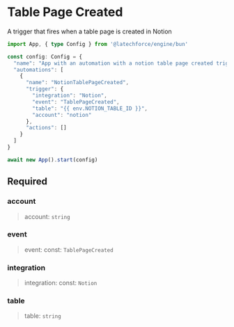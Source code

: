 # Table Page Created

A trigger that fires when a table page is created in Notion

```ts
import App, { type Config } from '@latechforce/engine/bun'

const config: Config = {
  "name": "App with an automation with a notion table page created trigger",
  "automations": [
    {
      "name": "NotionTablePageCreated",
      "trigger": {
        "integration": "Notion",
        "event": "TablePageCreated",
        "table": "{{ env.NOTION_TABLE_ID }}",
        "account": "notion"
      },
      "actions": []
    }
  ]
}

await new App().start(config)
```
## Required

### account

>account: `string`

### event

>event: const: `TablePageCreated`

### integration

>integration: const: `Notion`

### table

>table: `string`

